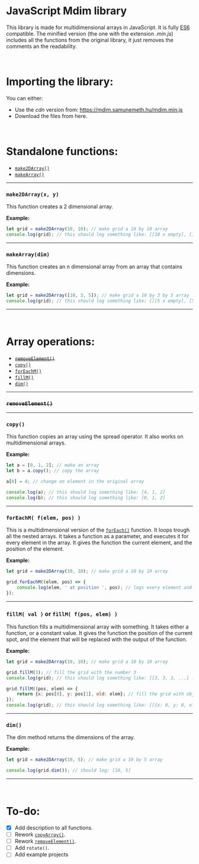 <style>
    body {
        scroll-padding-top: 20px;
    }
</style>


# JavaScript Mdim library

This library is made for multidimensional arrays in JavaScript. It is fully [ES6](https://www.w3schools.com/js/js_es6.asp) compatible. The minified version (the one with the extension *.min.js*) includes all the functions from the original library, it just removes the comments an the readability.

<br/>




# Importing the library:

You can either:

- Use the *cdn* version from: https://mdim.samunemeth.hu/mdim.min.js
- Download the files from here.

<br/>




# Standalone functions:

- [`make2DArray()`](#make2DArray)
- [`makeArray()`](#makeArray)



---


<a name="make2DArray"></a>

### `make2DArray(x, y)`

This function creates a 2 dimensional array.

**Example:**

```javascript
let grid = make2DArray(10, 10); // make grid a 10 by 10 array
console.log(grid); // this should log something like: [[10 x empty], [10 x empty], ...]
```


---


<a name="makeArray"></a>

### `makeArray(dim)`

This function creates an n dimensional array from an array that contains dimensions.

**Example:**

```javascript
let grid = make2DArray([10, 3, 5]); // make grid a 10 by 3 by 5 array
console.log(grid); // this should log something like: [[[5 x empty], [5 x empty] ...] ...]
```


---

<br/>




# Array operations:

- [~~`removeElement()`~~](#removeElement)
- [`copy()`](#copy)
- [`forEachM()`](#forEachM)
- [`fillM()`](#fillM)
- [`dim()`](#dim)



---

<a name="removeElement"></a>

### ~~`removeElement()`~~


---


<a name="copy"></a>

### `copy()`

This function copies an array using the spread operator. It also works on multidimensional arrays.

**Example:**

```javascript
let a = [0, 1, 2]; // make an array
let b = a.copy(); // copy the array

a[0] = 4; // change an element in the original array

console.log(a); // this should log something like: [4, 1, 2]
console.log(b); // this should log something like: [0, 1, 2]
```


---


<a name="forEachM"></a>

### `forEachM( f(elem, pos) )`

This is a multidimensional version of the [`forEach()`](https://www.w3schools.com/jsref/jsref_foreach.asp) function. It loops trough all the nested arrays. It takes a function as a parameter, and executes it for every element in the array. It gives the function the current element, and the position of the element.

**Example:**

```javascript
let grid = make2DArray(10, 10); // make grid a 10 by 10 array

grid.forEachM((elem, pos) => {
    console.log(elem, ' at position ', pos); // logs every element and it's position to the console
});
```


---


<a name="fillM"></a>

### `fillM( val )` or `fillM( f(pos, elem) )`

This function fills a multidimensional array with something. It takes either a function, or a constant value. It gives the function the position of the current spot, and the element that will be replaced with the output of the function.

**Example:**

```javascript
let grid = make2DArray(10, 10); // make grid a 10 by 10 array

grid.fillM(3); // fill the grid with the number 3
console.log(grid); // this should log something like: [[3, 3, 3, ...] ...]

grid.fillM((pos, elem) => {
    return {x: pos[0], y: pos[1], old: elem}; // fill the grid with object that contain the objects position and the old value (in this case: 3)
});
console.log(grid); // this should log something like: [[{x: 0, y: 0, old: 3}, ...] ...]
```


---


<a name="dim"></a>

### `dim()`

The dim method returns the dimensions of the array.

**Example:**

```javascript
let grid = make2DArray(10, 5); // make grid a 10 by 5 array

console.log(grid.dim()); // should log: [10, 5]
```


---

<br/>




# To-do:

- [x] Add description to all functions.
- [ ] Rework [`copyArray()`](#copyArray).
- [ ] Rework [`removeElement()`](#removeElement).
- [ ] Add `rotate()`.
- [ ] Add example projects